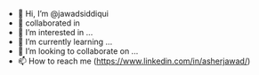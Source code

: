 - 👋 Hi, I’m @jawadsiddiqui
- 💞️ collaborated in 
- 👀 I’m interested in ...
- 🌱 I’m currently learning ...
- 💞️ I’m looking to collaborate on ...
- 📫 How to reach me (https://www.linkedin.com/in/asherjawad/)

<!---
jawadsiddiqui/jawadsiddiqui is a ✨ special ✨ repository because its `README.md` (this file) appears on your GitHub profile.
You can click the Preview link to take a look at your changes.
--->
